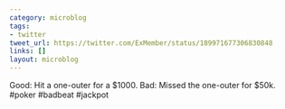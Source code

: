 ```yaml
---
category: microblog
tags:
- twitter
tweet_url: https://twitter.com/ExMember/status/189971677306830848
links: []
layout: microblog
---
```

Good: Hit a one-outer for a $1000. Bad: Missed the one-outer for $50k. #poker #badbeat #jackpot

